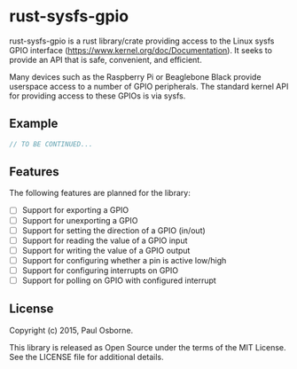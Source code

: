 rust-sysfs-gpio
===============

rust-sysfs-gpio is a rust library/crate providing access to the Linux
sysfs GPIO interface (https://www.kernel.org/doc/Documentation).  It
seeks to provide an API that is safe, convenient, and efficient.

Many devices such as the Raspberry Pi or Beaglebone Black provide
userspace access to a number of GPIO peripherals.  The standard kernel
API for providing access to these GPIOs is via sysfs.

Example
-------

```rust
// TO BE CONTINUED...
```

Features
--------

The following features are planned for the library:

- [ ] Support for exporting a GPIO
- [ ] Support for unexporting a GPIO
- [ ] Support for setting the direction of a GPIO (in/out)
- [ ] Support for reading the value of a GPIO input
- [ ] Support for writing the value of a GPIO output
- [ ] Support for configuring whether a pin is active low/high
- [ ] Support for configuring interrupts on GPIO
- [ ] Support for polling on GPIO with configured interrupt

License
-------

Copyright (c) 2015, Paul Osborne.

This library is released as Open Source under the terms of the MIT
License.  See the LICENSE file for additional details.
